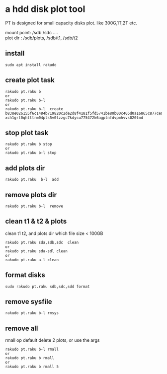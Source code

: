 # a hdd disk plot tool
PT is designed for small capacity disks plot. like 300G,1T,2T etc. 

mount point:  /sdb /sdc ....   
plot dir :  /sdb/plots, /sdb/t1, /sdb/t2   


## install
```
sudo apt install rakudo
```

## create plot task
```
rakudo pt.raku b 
or 
rakudo pt.raku b-l
or 
rakudo pt.raku b-l  create b838e026155f6c1484b719820c2de2d8f4181f5fd5741be80b00c405d0a16865c877ce9f6e47a306dc6225cc6f3cefb5  xch1grt0qhtttrm04pts5v0lzzgc7kdysu775472k6agptnfdvpmhvvs020tmd
```

## stop plot task
```
rakudo pt.raku b stop
or 
rakudo pt.raku b-l stop
```

## add plots dir
```
rakudo pt.raku  b-l  add
```

## remove plots dir
```
rakudo pt.raku b-l  remove
```

## clean t1 & t2 & plots
clean t1 t2, and plots dir which file size < 100GB
```
rakudo pt.raku sda,sdb,sdc  clean
or
rakudo pt.raku sda-sdl clean
or 
rakudo pt.raku a-l clean
```

## format disks
```
sudo rakudo pt.raku sdb,sdc,sdd format
```

## remove sysfile 
```
rakudo pt.raku b-l rmsys
```


## remove all 
rmall op default delete 2 plots, or use the args
```
rakudo pt.raku b-l rmall
or
rakudo pt.raku b rmall
or 
rakudo pt.raku b rmall 5
```




